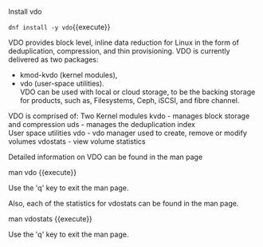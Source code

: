 Install vdo

`dnf install -y vdo`{{execute}}

VDO provides block level, inline data reduction for Linux in the form of deduplication,
compression, and thin provisioning.  VDO is currently delivered as two packages: 
* kmod-kvdo (kernel modules),
* vdo (user-space utilities).  
VDO can be used with local or cloud storage, to be the backing storage for products, 
such as, Filesystems, Ceph, iSCSI, and fibre channel.

VDO is comprised of:
  Two Kernel modules
    kvdo     - manages block storage and compression
    uds      - manages the deduplication index  
  User space utilities
    vdo      - vdo manager used to create, remove or modify volumes
    vdostats - view volume statistics

Detailed information on VDO can be found in the man page

man vdo {{execute}}

Use the 'q' key to exit the man page.

Also, each of the statistics for vdostats can be found in the man page.

man vdostats {{execute}}

Use the 'q' key to exit the man page.

